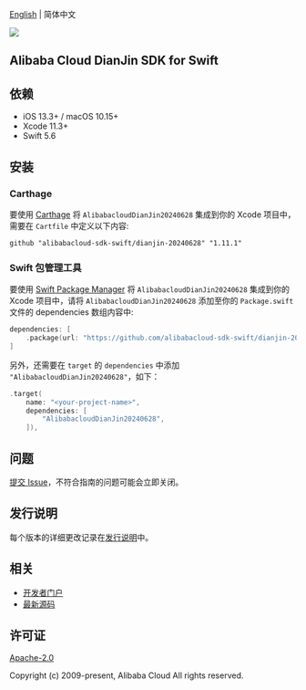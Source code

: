 [English](README.md) | 简体中文

![](https://aliyunsdk-pages.alicdn.com/icons/AlibabaCloud.svg)

## Alibaba Cloud DianJin SDK for Swift

## 依赖

- iOS 13.3+ / macOS 10.15+
- Xcode 11.3+
- Swift 5.6

## 安装

### Carthage

要使用 [Carthage](https://github.com/Carthage/Carthage) 将 `AlibabacloudDianJin20240628` 集成到你的 Xcode 项目中，需要在 `Cartfile` 中定义以下内容:

```ogdl
github "alibabacloud-sdk-swift/dianjin-20240628" "1.11.1"
```

### Swift 包管理工具

要使用 [Swift Package Manager](https://swift.org/package-manager/) 将 `AlibabacloudDianJin20240628` 集成到你的 Xcode 项目中，请将 `AlibabacloudDianJin20240628` 添加至你的 `Package.swift` 文件的 dependencies 数组内容中:

```swift
dependencies: [
    .package(url: "https://github.com/alibabacloud-sdk-swift/dianjin-20240628.git", from: "1.11.1")
]
```

另外，还需要在 `target` 的 `dependencies` 中添加 `"AlibabacloudDianJin20240628"`，如下：

```swift
.target(
    name: "<your-project-name>",
    dependencies: [
        "AlibabacloudDianJin20240628",
    ]),
```

## 问题

[提交 Issue](https://github.com/alibabacloud-sdk-swift/dianjin-20240628/issues/new)，不符合指南的问题可能会立即关闭。

## 发行说明

每个版本的详细更改记录在[发行说明](./ChangeLog.txt)中。

## 相关

* [开发者门户](https://next.api.aliyun.com/home)
* [最新源码](https://github.com/alibabacloud-sdk-swift/dianjin-20240628)

## 许可证

[Apache-2.0](http://www.apache.org/licenses/LICENSE-2.0)

Copyright (c) 2009-present, Alibaba Cloud All rights reserved.
